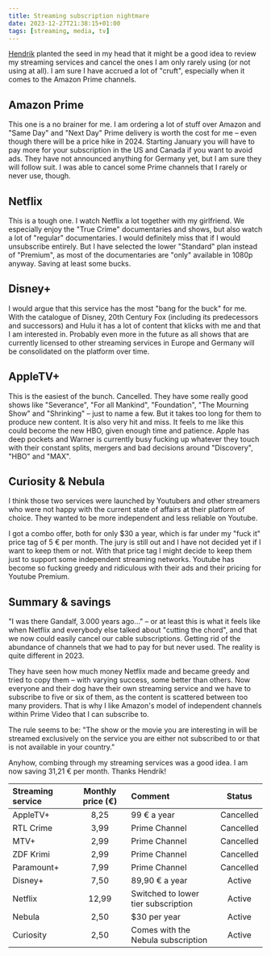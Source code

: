 ```yaml
---
title: Streaming subscription nightmare
date: 2023-12-27T21:38:15+01:00
tags: [streaming, media, tv]
---
```


[Hendrik](https://www.hmans.dev/) planted the seed in my head that it might be a good idea to review my streaming services and cancel the ones I am only rarely using (or not using at all). I am sure I have accrued a lot of "cruft", especially when it comes to the Amazon Prime channels.

## Amazon Prime

This one is a no brainer for me. I am ordering a lot of stuff over Amazon and "Same Day" and "Next Day" Prime delivery is worth the cost for me – even though there will be a price hike in 2024. Starting January you will have to pay more for your subscription in the US and Canada if you want to avoid ads. They have not announced anything for Germany yet, but I am sure they will follow suit. I was able to cancel some Prime channels that I rarely or never use, though.

## Netflix

This is a tough one. I watch Netflix a lot together with my girlfriend. We especially enjoy the "True Crime" documentaries and shows, but also watch a lot of "regular" documentaries. I would definitely miss that if I would unsubscribe entirely. But I have selected the lower "Standard" plan instead of "Premium", as most of the documentaries are "only" available in 1080p anyway. Saving at least some bucks.

## Disney+

I would argue that this service has the most "bang for the buck" for me. With the catalogue of Disney, 20th Century Fox (including its predecessors and successors) and Hulu it has a lot of content that klicks with me and that I am interested in. Probably even more in the future as all shows that are currently licensed to other streaming services in Europe and Germany will be consolidated on the platform over time. 

## AppleTV+

This is the easiest of the bunch. Cancelled. They have some really good shows like "Severance", "For all Mankind", "Foundation", "The Mourning Show" and "Shrinking" – just to name a few. But it takes too long for them to produce new content. It is also very hit and miss. It feels to me like this could become the new HBO, given enough time and patience. Apple has deep pockets and Warner is currently busy fucking up whatever they touch with their constant splits, mergers and bad decisions around "Discovery", "HBO" and "MAX".

## Curiosity & Nebula

I think those two services were launched by Youtubers and other streamers who were not happy with the current state of affairs at their platform of choice. They wanted to be more independent and less reliable on Youtube.

I got a combo offer, both for only $30 a year, which is far under my "fuck it" price tag of 5 € per month. The jury is still out and I have not decided yet if I want to keep them or not. With that price tag I might decide to keep them just to support some independent streaming networks. Youtube has become so fucking greedy and ridiculous with their ads and their pricing for Youtube Premium.

## Summary & savings

"I was there Gandalf, 3.000 years ago..." – or at least this is what it feels like when Netflix and everybody else talked about "cutting the chord", and that we now could easily cancel our cable subscriptions. Getting rid of the abundance of channels that we had to pay for but never used. The reality is quite different in 2023.

They have seen how much money Netflix made and became greedy and tried to copy them – with varying success, some better than others. Now everyone and their dog have their own streaming service and we have to subscribe to five or six of them, as the content is scattered between too many providers. That is why I like Amazon's model of independent channels within Prime Video that I can subscribe to.

The rule seems to be: "The show or the movie you are interesting in will be streamed exclusively on the service you are either not subscribed to or that is not available in your country."

Anyhow, combing through my streaming services was a good idea. I am now saving 31,21 € per month. Thanks Hendrik!

| Streaming service | Monthly price (€) | Comment | Status |
|:--|:--:|:--|:--:|
| AppleTV+ | 8,25 | 99 € a year | Cancelled |
| RTL Crime | 3,99 | Prime Channel | Cancelled |
| MTV+ | 2,99 | Prime Channel | Cancelled |
| ZDF Krimi | 2,99 | Prime Channel | Cancelled |
| Paramount+ | 7,99 | Prime Channel | Cancelled |
| Disney+ | 7,50 | 89,90 € a year | Active |
| Netflix | 12,99 | Switched to lower tier subscription | Active |
| Nebula | 2,50 | $30 per year | Active |
| Curiosity | 2,50 | Comes with the Nebula subscription | Active |

